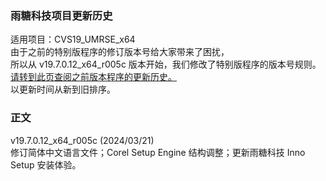 ### 雨糖科技项目更新历史
适用项目：CVS19_UMRSE_x64<br>
由于之前的特别版程序的修订版本号给大家带来了困扰，<br>
所以从 v19.7.0.12_x64_r005c 版本开始，我们修改了特别版程序的版本号规则。<br>
[请转到此页查阅之前版本程序的更新历史。](https://github.com/RainCandyTech/RCProject_UpdateHistory/blob/main/CVS19_KRMSE_Legacy.md)<br>
以更新时间从新到旧排序。
### 正文
v19.7.0.12_x64_r005c (2024/03/21)<br>
修订简体中文语言文件；Corel Setup Engine 结构调整；更新雨糖科技 Inno Setup 安装体验。